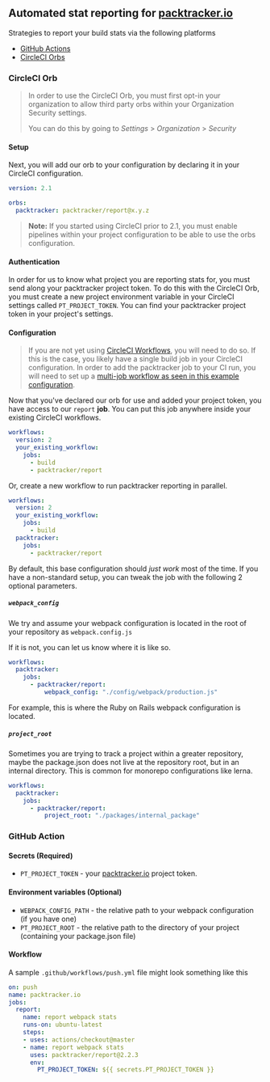 ## Automated stat reporting for [packtracker.io](https://packtracker.io/?utm_source=github&utm_medium=action&utm_campaign=links)

Strategies to report your build stats via the following platforms

 - [GitHub Actions](#github-action)
 - [CircleCI Orbs](#cirlceci-orb)

### CircleCI Orb

> In order to use the CircleCI Orb, you must first opt-in your organization to allow third party orbs within your Organization Security settings.
>
> You can do this by going to *Settings* > *Organization* > *Security*

#### Setup

Next, you will add our orb to your configuration by declaring it in your CircleCI configuration.

```yaml
version: 2.1

orbs:
  packtracker: packtracker/report@x.y.z
```

> **Note:** If you started using CircleCI prior to 2.1, you must enable pipelines within your project configuration to be able to use the orbs configuration.

#### Authentication

In order for us to know what project you are reporting stats for, you must send along your packtracker project token.  To do this with the CircleCI Orb, you must create a new project environment variable in your CircleCI settings called `PT_PROJECT_TOKEN`.  You can find your packtracker project token in your project's settings.


#### Configuration

> If you are not yet using [CircleCI Workflows](https://circleci.com/docs/2.0/workflows/), you will need to do so.  If this is the case, you likely have a single build job in your CircleCI configuration.  In order to add the packtracker job to your CI run, you will need to set up a [multi-job workflow as seen in this example configuration](https://circleci.com/docs/2.0/workflows/#workflows-configuration-examples).

Now that you've declared our orb for use and added your project token, you have access to our
`report` **job**.  You can put this job anywhere inside your existing CircleCI workflows.

```yml
workflows:
  version: 2
  your_existing_workflow:
    jobs:
      - build
      - packtracker/report
```

Or, create a new workflow to run packtracker reporting in parallel.

```yml
workflows:
  version: 2
  your_existing_workflow:
    jobs:
      - build
  packtracker:
    jobs:
      - packtracker/report
```

By default, this base configuration should _just work_ most of the time.  If you have a non-standard
setup, you can tweak the job with the following 2 optional parameters.

##### `webpack_config`

We try and assume your webpack configuration is located in the root of your repository as `webpack.config.js`

If it is not, you can let us know where it is like so.

```yaml
workflows:
  packtracker:
    jobs:
      - packtracker/report:
          webpack_config: "./config/webpack/production.js"
```

For example, this is where the Ruby on Rails webpack configuration is located.

##### `project_root`

Sometimes you are trying to track a project within a greater repository, maybe the package.json
does not live at the repository root, but in an internal directory.  This is common for monorepo
configurations like lerna.

```yaml
workflows:
  packtracker:
    jobs:
      - packtracker/report:
          project_root: "./packages/internal_package"
```

### GitHub Action

#### Secrets (Required)

  - `PT_PROJECT_TOKEN` - your [packtracker.io](https://packtracker.io/?utm_source=github&utm_medium=action&utm_campaign=links) project token.

#### Environment variables (Optional)

  - `WEBPACK_CONFIG_PATH` - the relative path to your webpack configuration (if you have one)
  - `PT_PROJECT_ROOT` - the relative path to the directory of your project (containing your package.json file)

#### Workflow

A sample `.github/workflows/push.yml` file might look something like this

```yml
on: push
name: packtracker.io
jobs:
  report:
    name: report webpack stats
    runs-on: ubuntu-latest
    steps:
    - uses: actions/checkout@master
    - name: report webpack stats
      uses: packtracker/report@2.2.3
      env:
        PT_PROJECT_TOKEN: ${{ secrets.PT_PROJECT_TOKEN }}
```
